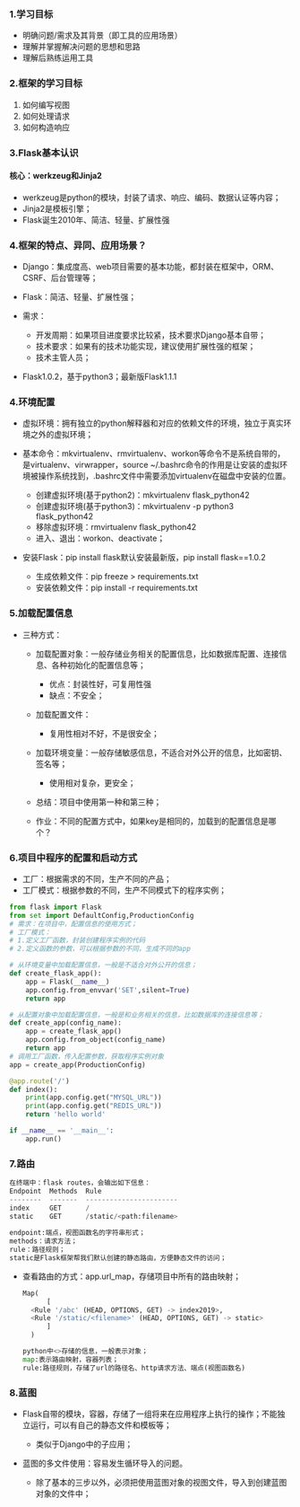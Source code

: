### 1.学习目标

- 明确问题/需求及其背景（即工具的应用场景）
- 理解并掌握解决问题的思想和思路
- 理解后熟练运用工具

### 2.框架的学习目标

1. 如何编写视图
2. 如何处理请求
3. 如何构造响应

### 3.Flask基本认识

#### 核心：werkzeug和Jinja2

* werkzeug是python的模块，封装了请求、响应、编码、数据认证等内容；
* Jinja2是模板引擎；
* Flask诞生2010年、简洁、轻量、扩展性强

### 4.框架的特点、异同、应用场景？

* Django：集成度高、web项目需要的基本功能，都封装在框架中，ORM、CSRF、后台管理等；
* Flask：简洁、轻量、扩展性强；
* 需求：
  * 开发周期：如果项目进度要求比较紧，技术要求Django基本自带；
  * 技术要求：如果有的技术功能实现，建议使用扩展性强的框架；
  * 技术主管人员；

* Flask1.0.2，基于python3；最新版Flask1.1.1

### 4.环境配置

* 虚拟环境：拥有独立的python解释器和对应的依赖文件的环境，独立于真实环境之外的虚拟环境；
* 基本命令：mkvirtualenv、rmvirtualenv、workon等命令不是系统自带的，是virtualenv、virwrapper，source ~/.bashrc命令的作用是让安装的虚拟环境被操作系统找到，.bashrc文件中需要添加virtualenv在磁盘中安装的位置。
  * 创建虚拟环境(基于python2)：mkvirtualenv flask_python42 
  * 创建虚拟环境(基于python3)：mkvirtualenv -p python3 flask_python42 
  * 移除虚拟环境：rmvirtualenv flask_python42
  * 进入、退出：workon、deactivate；

* 安装Flask：pip install flask默认安装最新版，pip install flask==1.0.2
  * 生成依赖文件：pip freeze > requirements.txt
  * 安装依赖文件：pip install -r requirements.txt



### 5.加载配置信息

* 三种方式：

  * 加载配置对象：一般存储业务相关的配置信息，比如数据库配置、连接信息、各种初始化的配置信息等；
    * 优点：封装性好，可复用性强
    * 缺点：不安全；
  * 加载配置文件：
    * 复用性相对不好，不是很安全；
  * 加载环境变量：一般存储敏感信息，不适合对外公开的信息，比如密钥、签名等；
    * 使用相对复杂，更安全；

  * 总结：项目中使用第一种和第三种；

  * 作业：不同的配置方式中，如果key是相同的，加载到的配置信息是哪个？

### 6.项目中程序的配置和启动方式

* 工厂：根据需求的不同，生产不同的产品；
* 工厂模式：根据参数的不同，生产不同模式下的程序实例；

~~~python
from flask import Flask
from set import DefaultConfig,ProductionConfig
# 需求：在项目中，配置信息的使用方式；
# 工厂模式：
# 1.定义工厂函数，封装创建程序实例的代码
# 2.定义函数的参数，可以根据参数的不同，生成不同的app

# 从环境变量中加载配置信息，一般是不适合对外公开的信息；
def create_flask_app():
    app = Flask(__name__)
    app.config.from_envvar('SET',silent=True)
    return app

# 从配置对象中加载配置信息，一般是和业务相关的信息，比如数据库的连接信息等；
def create_app(config_name):
    app = create_flask_app()
    app.config.from_object(config_name)
    return app
# 调用工厂函数，传入配置参数，获取程序实例对象
app = create_app(ProductionConfig)

@app.route('/')
def index():
    print(app.config.get("MYSQL_URL"))
    print(app.config.get("REDIS_URL"))
    return 'hello world'

if __name__ == '__main__':
    app.run()

~~~

### 7.路由

~~~python
在终端中：flask routes，会输出如下信息：
Endpoint  Methods  Rule
--------  -------  -----------------------
index     GET      /
static    GET      /static/<path:filename>
  
endpoint:端点，视图函数名的字符串形式；
methods：请求方法；
rule：路径规则；
static是Flask框架帮我们默认创建的静态路由，方便静态文件的访问；
~~~

* 查看路由的方式：app.url_map，存储项目中所有的路由映射；

  ~~~python
  Map(
    	[
    <Rule '/abc' (HEAD, OPTIONS, GET) -> index2019>,
    <Rule '/static/<filename>' (HEAD, OPTIONS, GET) -> static>
  		]
  	)
  
  python中<>存储的信息，一般表示对象；
  map:表示路由映射，容器列表；
  rule:路径规则，存储了url的路径名、http请求方法、端点(视图函数名)
  ~~~

  

### 8.蓝图

* Flask自带的模块，容器，存储了一组将来在应用程序上执行的操作；不能独立运行，可以有自己的静态文件和模板等；
  * 类似于Django中的子应用；

* 蓝图的多文件使用：容易发生循环导入的问题。
  * 除了基本的三步以外，必须把使用蓝图对象的视图文件，导入到创建蓝图对象的文件中；



